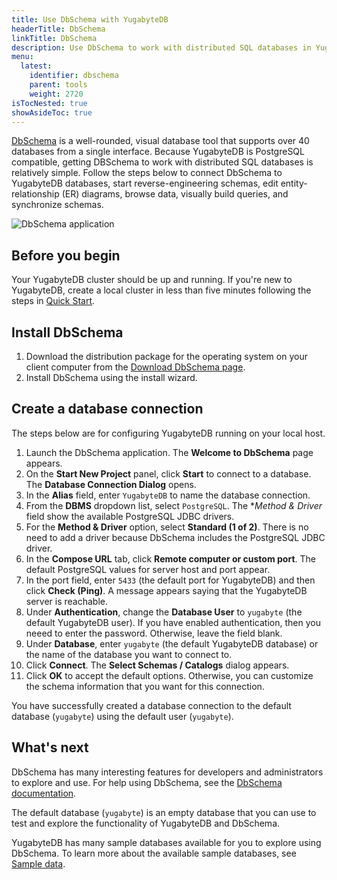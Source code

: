 ```yaml
---
title: Use DbSchema with YugabyteDB
headerTitle: DbSchema
linkTitle: DbSchema
description: Use DbSchema to work with distributed SQL databases in YugabyteDB.
menu:
  latest:
    identifier: dbschema
    parent: tools
    weight: 2720
isTocNested: true
showAsideToc: true
---
```


[DbSchema](https://dbschema.com/) is a well-rounded, visual database tool that supports over 40 databases from a single interface. Because YugabyteDB is PostgreSQL compatible, getting DBSchema to work with distributed SQL databases is relatively simple. Follow the steps below to connect DbSchema to YugabyteDB databases, start reverse-engineering schemas, edit entity-relationship (ER) diagrams, browse data, visually build queries, and synchronize schemas.

![DbSchema application](/images/develop/tools/dbschema/dbschema-application.png)

## Before you begin

Your YugabyteDB cluster should be up and running. If you're new to YugabyteDB, create a local cluster in less than five minutes following the steps in [Quick Start](../../../quick-start/install).

## Install DbSchema

1. Download the distribution package for the operating system on your client computer from the [Download DbSchema page](https://dbschema.com/download.html).
2. Install DbSchema using the install wizard.

## Create a database connection

The steps below are for configuring YugabyteDB running on your local host.

1. Launch the DbSchema application. The **Welcome to DbSchema** page appears.
2. On the **Start New Project** panel, click **Start** to connect to a database. The **Database Connection Dialog** opens.
3. In the **Alias** field, enter `YugabyteDB` to name the database connection.
4. From the **DBMS** dropdown list, select `PostgreSQL`. The **Method & Driver* field show the available PostgreSQL JDBC drivers.
5. For the **Method & Driver** option, select **Standard (1 of 2)**. There is no need to add a driver because DbSchema includes the PostgreSQL JDBC driver.
7. In the **Compose URL** tab, click **Remote computer or custom port**. The default PostgreSQL values for server host and port appear.
8. In the port field, enter `5433` (the default port for YugabyteDB) and then click **Check (Ping)**. A message appears saying that the YugabyteDB server is reachable.
9. Under **Authentication**, change the **Database User** to `yugabyte` (the default YugabyteDB user). If you have enabled authentication, then you neeed to enter the password. Otherwise, leave the field blank.
10. Under **Database**, enter `yugabyte` (the default YugabyteDB database) or the name of the database you want to connect to.
11. Click **Connect**. The **Select Schemas / Catalogs** dialog appears.
12. Click **OK** to accept the default options. Otherwise, you can customize the schema information that you want for this connection.

You have successfully created a database connection to the default database (`yugabyte`) using the default user (`yugabyte`).

## What's next

DbSchema has many interesting features for developers and administrators to explore and use. For help using DbSchema, see the [DbSchema documentation](https://dbschema.com/documentation/index.html).

The default database (`yugabyte`) is an empty database that you can use to test and explore the functionality of YugabyteDB and DbSchema.

YugabyteDB has many sample databases available for you to explore using DbSchema. To learn more about the available sample databases, see [Sample data](../../sample-data/).
